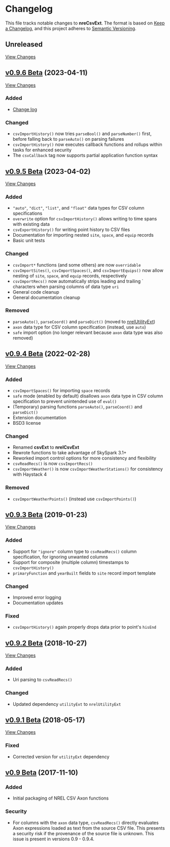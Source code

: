 # Changelog

This file tracks notable changes to **nreCsvExt**. The format is based on
[Keep a Changelog], and this project adheres to [Semantic Versioning].

[Keep a Changelog]: https://keepachangelog.com/ "Keep a Changelog"
[Semantic Versioning]: https://semver.org/ "Semantic Versioning"

## Unreleased

[View Changes](https://github.com/NREL/nrelCsvExt/compare/main...develop)

## [v0.9.6 Beta] (2023-04-11)

[v0.9.6 Beta]: https://github.com/NREL/nrelCsvExt/releases/tag/v0.9.6

[View Changes](https://github.com/NREL/nrelCsvExt/compare/v0.9.5...v0.9.6)

### Added

- [Change log](https://github.com/NREL/nrelCsvExt/blob/main/CHANGELOG.md)

### Changed

- `csvImportHistory()` now tries `parseBool()` and `parseNumber()` first, before
  falling back to `parseAuto()` on parsing failures
- `csvImportHistory()` now executes callback functions and rollups within tasks
  for enhanced security
- The `csvCallback` tag now supports partial application function syntax

## [v0.9.5 Beta] (2023-04-02)

[v0.9.5 Beta]: https://github.com/NREL/nrelCsvExt/releases/tag/v0.9.5

[View Changes](https://github.com/NREL/nrelCsvExt/compare/v0.9.4...v0.9.5)

### Added

- `"auto"`, `"dict"`, `"list"`, and `"float"` data types for CSV column
  specifications
- `overwrite` option for `csvImportHistory()` allows writing to time spans with
  existing data
- `csvExportHistory()` for writing point history to CSV files
- Documentation for importing nested `site`, `space`, and `equip` records
- Basic unit tests

### Changed

- `csvImport*` functions (and some others) are now `overridable`
- `csvImportSites()`, `csvImportSpaces()`, and `csvImportEquips()` now allow
  nesting of `site`, `space`, and `equip` records, respectively
- `csvImportRecs()` now automatically strips leading and trailing \` characters
  when parsing columns of data type `uri`
- General code cleanup
- General documentation cleanup

### Removed

- `parseAuto()`, `parseCoord()` and `parseDict()` (moved to
  [nrelUtilityExt](https://github.com/NREL/nrelUtilityExt/))
- `axon` data type for CSV column specification (instead, use `auto`)
- `safe` import option (no longer relevant because `axon` data type was also
  removed)

## [v0.9.4 Beta] (2022-02-28)

[v0.9.4 Beta]: https://github.com/NREL/nrelCsvExt/releases/tag/v0.9.4

[View Changes](https://github.com/NREL/nrelCsvExt/compare/v0.9.3...v0.9.4)

### Added

- `csvImportSpaces()` for importing `space` records
- `safe` mode (enabled by default) disallows `axon` data type in CSV column
  specification to prevent unintended use of `eval()`
- (Temporary) parsing functions `parseAuto()`, `parseCoord()` and `parseDict()`
- Extension documentation
- BSD3 license

### Changed

- Renamed **csvExt** to **nrelCsvExt**
- Rewrote functions to take advantage of SkySpark 3.1+
- Reworked import control options for more consistency and flexibility
- `csvReadRecs()` is now `csvImportRecs()`
- `csvImportWeather()` is now `csvImportWeatherStations()` for consistency with
  Haystack 4
  
### Removed

- `csvImportWeatherPoints()` (instead use `csvImportPoints()`)

## [v0.9.3 Beta] (2019-01-23)

[v0.9.3 Beta]: https://github.com/NREL/nrelCsvExt/releases/tag/v0.9.3

[View Changes](https://github.com/NREL/nrelCsvExt/compare/v0.9.2...v0.9.3)

### Added

- Support for `"ignore"` column type to `csvReadRecs()` column specification,
  for ignoring unwanted columns
- Support for composite (multiple column) timestamps to `csvImportHistory()`
- `primaryFunction` and `yearBuilt` fields to `site` record import template

### Changed

- Improved error logging
- Documentation updates

### Fixed

- `csvImportHistory()` again properly drops data prior to point's `hisEnd`

## [v0.9.2 Beta] (2018-10-27)

[v0.9.2 Beta]: https://github.com/NREL/nrelCsvExt/releases/tag/v0.9.2

[View Changes](https://github.com/NREL/nrelCsvExt/compare/v0.9.1...v0.9.2)

### Added

- Uri parsing to `csvReadRecs()`

### Changed

- Updated dependency `utilityExt` to `nrelUtilityExt`

## [v0.9.1 Beta] (2018-05-17)

[v0.9.1 Beta]: https://github.com/NREL/nrelCsvExt/releases/tag/v0.9.1

[View Changes](https://github.com/NREL/nrelCsvExt/compare/v0.9...v0.9.1)

### Fixed

- Corrected version for `utilityExt` dependency

## [v0.9 Beta] (2017-11-10)

[v0.9 Beta]: https://github.com/NREL/nrelCsvExt/releases/tag/v0.9

### Added

- Initial packaging of NREL CSV Axon functions

### Security

- For columns with the `axon` data type, `csvReadRecs()` directly evaluates Axon
  expressions loaded as text from the source CSV file. This presents a security
  risk if the provenance of the source file is unknown. This issue is present
  in versions 0.9 - 0.9.4.